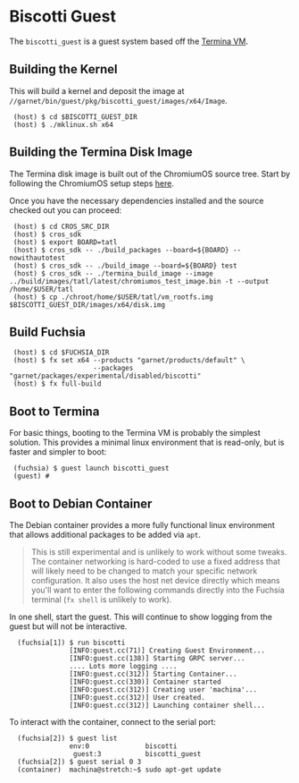 # Biscotti Guest

The `biscotti_guest` is a guest system based off the
[Termina VM](https://chromium.googlesource.com/chromiumos/fuchsia/+/master/docs/containers_and_vms.md).

## Building the Kernel

This will build a kernel and deposit the image at
`//garnet/bin/guest/pkg/biscotti_guest/images/x64/Image`.

```
 (host) $ cd $BISCOTTI_GUEST_DIR
 (host) $ ./mklinux.sh x64
```

## Building the Termina Disk Image

The Termina disk image is built out of the ChromiumOS source tree. Start by
following the ChromiumOS setup steps
[here](https://sites.google.com/a/chromium.org/dev/chromium-os/quick-start-guide).

Once you have the necessary dependencies installed and the source checked out you
can proceed:

```
 (host) $ cd CROS_SRC_DIR
 (host) $ cros_sdk
 (host) $ export BOARD=tatl
 (host) $ cros_sdk -- ./build_packages --board=${BOARD} --nowithautotest
 (host) $ cros_sdk -- ./build_image --board=${BOARD} test
 (host) $ cros_sdk -- ./termina_build_image --image ../build/images/tatl/latest/chromiumos_test_image.bin -t --output /home/$USER/tatl
 (host) $ cp ./chroot/home/$USER/tatl/vm_rootfs.img  $BISCOTTI_GUEST_DIR/images/x64/disk.img
```

## Build Fuchsia

```
 (host) $ cd $FUCHSIA_DIR
 (host) $ fx set x64 --products "garnet/products/default" \
                     --packages "garnet/packages/experimental/disabled/biscotti"
 (host) $ fx full-build
```

## Boot to Termina

For basic things, booting to the Termina VM is probably the simplest solution.
This provides a minimal linux environment that is read-only, but is faster and
simpler to boot:

```
 (fuchsia) $ guest launch biscotti_guest
 (guest) #
```

## Boot to Debian Container

The Debian container provides a more fully functional linux environment that
allows additional packages to be added via `apt`.

> This is still experimental and is unlikely to work without some tweaks. The
> container networking is hard-coded to use a fixed address that will likely
> need to be changed to match your specific network configuration. It also uses
> the host net device directly which means you'll want to enter the following
> commands directly into the Fuchsia terminal (`fx shell` is unlikely to work).

In one shell, start the guest. This will continue to show logging from the
guest but will not be interactive.
```
  (fuchsia[1]) $ run biscotti
               [INFO:guest.cc(71)] Creating Guest Environment...
               [INFO:guest.cc(138)] Starting GRPC server...
               .... Lots more logging ....
               [INFO:guest.cc(312)] Starting Container...
               [INFO:guest.cc(330)] Container started
               [INFO:guest.cc(312)] Creating user 'machina'...
               [INFO:guest.cc(312)] User created.
               [INFO:guest.cc(312)] Launching container shell...
```

To interact with the container, connect to the serial port:
```
  (fuchsia[2]) $ guest list
               env:0              biscotti
                guest:3           biscotti_guest
  (fuchsia[2]) $ guest serial 0 3
  (container)  machina@stretch:~$ sudo apt-get update
```
